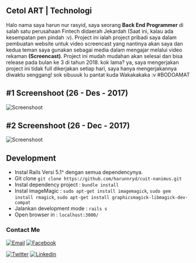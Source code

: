 ## Cetol ART | Technologi
Halo nama saya harun nur rasyid, saya seorang **Back End Programmer** di salah satu perusahaan Fintech didaerah Jekardah (Saat ini, kalau ada kesempatan pen pindah :v). Project ini ialah project pribadi saya dalam pembuatan website untuk video screencast yang nantinya akan saya dan kedua teman saya gunakan sebagai media dalam mengajar melalui video rekaman **(Screencast)**. Project ini mudah mudahan akan selesai dan bisa release pada bulan ke 3 di tahun 2018. kok lama? ya, saya mengerjakan project ini tidak full dikerjakan setiap hari, saya hanya mengerjakannya diwaktu senggang! sok sibuuuk lu pantat kuda Wakakakaka :v #BODOAMAT

## #1 Screenshoot (26 - Des - 2017)
![Screenshoot](https://i.imgur.com/CwbQZzu.png)
## #2 Screenshoot (26 - Dec - 2017)
![Screenshoot](https://i.imgur.com/uL9ux6K.png)

## Development
+ Instal Rails Versi 5.1^ dengan semua dependencynya.
+ Git clone `git clone https://github.com/harunnryd/cuit-nanimus.git`
+ Instal dependency project : `bundle install`
+ Instal imageMagic : `sudo apt-get install imagemagick`, `sudo gem install rmagick`, `sudo apt-get install graphicsmagick-libmagick-dev-compat`
+ Jalankan development mode : `rails s`
+ Open browser in : `localhost:3000/`

### Contact Me

[![Email](https://img.shields.io/badge/harunwols-gmail-brightgreen.svg)](mailto:harunwols@gmail.com)
[![Facebook](https://img.shields.io/badge/harun__dillah-facebook-red.svg)](https://facebook.com/harun_dillah)

[![Twitter](https://img.shields.io/badge/harunnryd-twitter-blue.svg)](https://twitter.com/harunnryd)
[![Linkedin](https://img.shields.io/badge/harunnryd-linkedin-ff69b4.svg)](www.linkedin.com/in/harun-nur-rasyid-987683150)
